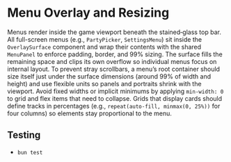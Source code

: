 # Menu Overlay and Resizing

Menus render inside the game viewport beneath the stained‑glass top bar.
All full-screen menus (e.g., `PartyPicker`, `SettingsMenu`) sit inside the
`OverlaySurface` component and wrap their contents with the shared
`MenuPanel` to enforce padding, border, and 99% sizing. The surface fills the
remaining space and clips its own overflow so individual menus focus on
internal layout. To prevent stray scrollbars, a menu’s root container should
size itself just under the surface dimensions (around 99% of width and
height) and use flexible units so panels and portraits shrink with the
viewport. Avoid fixed widths or implicit minimums by applying `min-width: 0`
to grid and flex items that need to collapse. Grids that display cards should
define tracks in percentages (e.g., `repeat(auto-fill, minmax(0, 25%))` for
four columns) so elements stay proportional to the menu.

## Testing
- `bun test`
